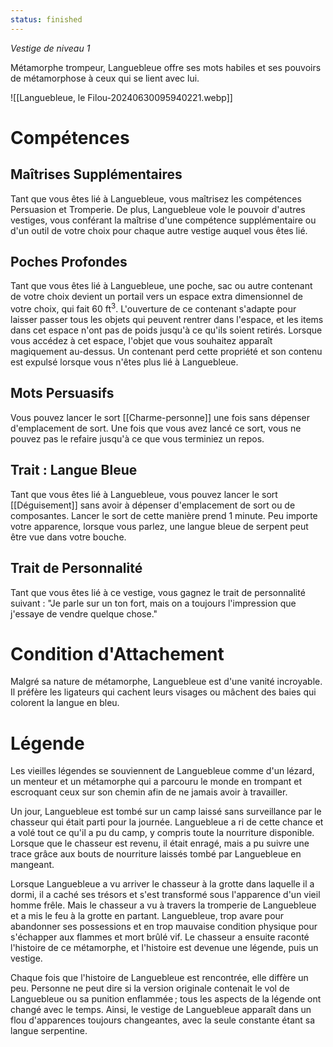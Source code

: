```yaml
---
status: finished
---
```

*Vestige de niveau 1*

Métamorphe trompeur, Languebleue offre ses mots habiles et ses pouvoirs de métamorphose à ceux qui se lient avec lui.

![[Languebleue, le Filou-20240630095940221.webp]]
# Compétences

## Maîtrises Supplémentaires
Tant que vous êtes lié à Languebleue, vous maîtrisez les compétences Persuasion et Tromperie. De plus, Languebleue vole le pouvoir d'autres vestiges, vous conférant la maîtrise d'une compétence supplémentaire ou d'un outil de votre choix pour chaque autre vestige auquel vous êtes lié.

## Poches Profondes
Tant que vous êtes lié à Languebleue, une poche, sac ou autre contenant de votre choix devient un portail vers un espace extra dimensionnel de votre choix, qui fait 60 ft$^3$. L'ouverture de ce contenant s'adapte pour laisser passer tous les objets qui peuvent rentrer dans l'espace, et les items dans cet espace n'ont pas de poids jusqu'à ce qu'ils soient retirés. Lorsque vous accédez à cet espace, l'objet que vous souhaitez apparaît magiquement au-dessus. Un contenant perd cette propriété et son contenu est expulsé lorsque vous n'êtes plus lié à Languebleue.

## Mots Persuasifs
Vous pouvez lancer le sort [[Charme-personne]] une fois sans dépenser d'emplacement de sort. Une fois que vous avez lancé ce sort, vous ne pouvez pas le refaire jusqu'à ce que vous terminiez un repos.

## Trait : Langue Bleue
Tant que vous êtes lié à Languebleue, vous pouvez lancer le sort [[Déguisement]] sans avoir à dépenser d'emplacement de sort ou de composantes. Lancer le sort de cette manière prend 1 minute. Peu importe votre apparence, lorsque vous parlez, une langue bleue de serpent peut être vue dans votre bouche.

## Trait de Personnalité
Tant que vous êtes lié à ce vestige, vous gagnez le trait de personnalité suivant : "Je parle sur un ton fort, mais on a toujours l'impression que j'essaye de vendre quelque chose."

# Condition d'Attachement

Malgré sa nature de métamorphe, Languebleue est d'une vanité incroyable. Il préfère les ligateurs qui cachent leurs visages ou mâchent des baies qui colorent la langue en bleu.
# Légende

Les vieilles légendes se souviennent de Languebleue comme d'un lézard, un menteur et un métamorphe qui a parcouru le monde en trompant et escroquant ceux sur son chemin afin de ne jamais avoir à travailler.

Un jour, Languebleue est tombé sur un camp laissé sans surveillance par le chasseur qui était parti pour la journée. Languebleue a ri de cette chance et a volé tout ce qu'il a pu du camp, y compris toute la nourriture disponible. Lorsque que le chasseur est revenu, il était enragé, mais a pu suivre une trace grâce aux bouts de nourriture laissés tombé par Languebleue en mangeant.

Lorsque Languebleue a vu arriver le chasseur à la grotte dans laquelle il a dormi, il a caché ses trésors et s'est transformé sous l'apparence d'un vieil homme frêle. Mais le chasseur a vu à travers la tromperie de Languebleue et a mis le feu à la grotte en partant. Languebleue, trop avare pour abandonner ses possessions et en trop mauvaise condition physique pour s'échapper aux flammes et mort brûlé vif. Le chasseur a ensuite raconté l'histoire de ce métamorphe, et l'histoire est devenue une légende, puis un vestige.

Chaque fois que l'histoire de Languebleue est rencontrée, elle diffère un peu. Personne ne peut dire si la version originale contenait le vol de Languebleue ou sa punition enflammée ; tous les aspects de la légende ont changé avec le temps. Ainsi, le vestige de Languebleue apparaît dans un flou d'apparences toujours changeantes, avec la seule constante étant sa langue serpentine.